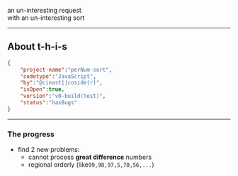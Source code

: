 an un-interesting request  
with an un-interesting sort

---

## About t-h-i-s

```JSON
{
    "project-name":"perNum-sort",
    "codetype":"JavaScript",
    "by":"@cinast||coside(r)",
    "isOpen":true,
    "version":"v0-build(test)",
    "status":"hasBugs"
}
```
---
### The progress
- find 2 new problems:
  - cannot process **great difference** numbers
  - regional orderly &#10; (like`99,98,97,5,70,56,...`)
